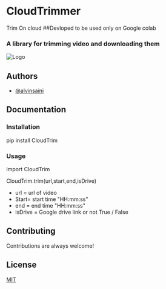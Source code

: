 
# CloudTrimmer
Trim On cloud
##Devloped to be used only on Google colab
### A library for trimming video and downloading them



  
![Logo](https://raw.githubusercontent.com/CodeWithAlvin/CloudTrimmer-web/master/static/images/logo.svg)

    
## Authors

- [@alvinsaini](https://www.github.com/codewithalvin)

  
## Documentation
### Installation
pip install CloudTrim

### Usage
import CloudTrim

CloudTrim.trim(url,start,end,isDrive)


* url = url of video 
* Start= start time "HH:mm:ss"
* end = end time "HH:mm:ss"
* isDrive = Google drive link or not True / False


  
## Contributing

Contributions are always welcome!

  
## License

[MIT](https://github.com/CodeWithAlvin/CloudTrimmer/blob/master/license)

  
